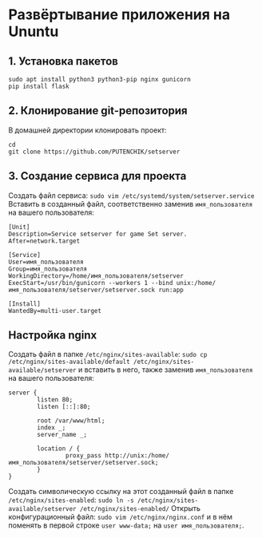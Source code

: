 # Развёртывание приложения на Ununtu

## 1. Установка пакетов
```
sudo apt install python3 python3-pip nginx gunicorn
pip install flask
```

## 2. Клонирование git-репозитория
В домашней директории клонировать проект:
```
cd
git clone https://github.com/PUTENCHIK/setserver
```

## 3. Создание сервиса для проекта
Создать файл сервиса:
` sudo vim /etc/systemd/system/setserver.service `
Вставить в созданный файл, соответственно заменив `имя_пользователя` на вашего пользователя:
```
[Unit]
Description=Service setserver for game Set server.
After=network.target

[Service]
User=имя_пользователя
Group=имя_пользователя
WorkingDirectory=/home/имя_пользователя/setserver
ExecStart=/usr/bin/gunicorn --workers 1 --bind unix:/home/имя_пользователя/setserver/setserver.sock run:app

[Install]
WantedBy=multi-user.target
```

## Настройка nginx
Создать файл в папке `/etc/nginx/sites-available`:
` sudo cp /etc/nginx/sites-available/default /etc/nginx/sites-available/setserver `
и вставить в него, также заменив `имя_пользователя` на вашего пользователя:
```
server {
        listen 80;
        listen [::]:80;

        root /var/www/html;
        index _;
        server_name _;

        location / {
                proxy_pass http://unix:/home/имя_пользователя/setserver/setserver.sock;
        }
}
```
Создать символическую ссылку на этот созданный файл в папке `/etc/nginx/sites-enabled`:
` sudo ln -s /etc/nginx/sites-available/setserver /etc/nginx/sites-enabled/ `
Открыть конфигурационный файл:
` sudo vim /etc/nginx/nginx.conf `
и в нём поменять в первой строке `user www-data;` на `user имя_пользователя;`.








